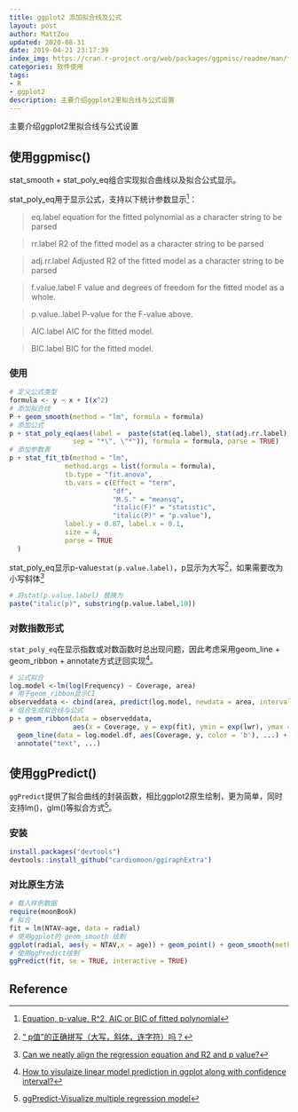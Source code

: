 ```yaml
---
title: ggplot2 添加拟合线及公式
layout: post
author: MattZou
updated: 2020-08-31
date: 2019-04-21 23:17:39
index_img: https://cran.r-project.org/web/packages/ggpmisc/readme/man/figures/README-readme-04-1.png
categories: 软件使用
tags:
- R
- ggplot2
description: 主要介绍ggplot2里拟合线与公式设置
---
```


主要介绍ggplot2里拟合线与公式设置

## 使用ggpmisc()
stat_smooth + stat_poly_eq组合实现拟合曲线以及拟合公式显示。

stat_poly_eq用于显示公式，支持以下统计参数显示[^1]：
> eq.label
equation for the fitted polynomial as a character string to be parsed

>rr.label
R2 of the fitted model as a character string to be parsed

>adj.rr.label
Adjusted R2 of the fitted model as a character string to be parsed

>f.value.label
F value and degrees of freedom for the fitted model as a whole.

>p.value..label
P-value for the F-value above.

>AIC.label
AIC for the fitted model.

>BIC.label
BIC for the fitted model.

### 使用
``` r
# 定义公式类型
formula <- y ~ x + I(x^2)
# 添加拟合线
P + geom_smooth(method = "lm", formula = formula)
# 添加公式
p + stat_poly_eq(aes(label =  paste(stat(eq.label), stat(adj.rr.label), 
                sep = "*\", \"*")), formula = formula, parse = TRUE)
# 添加参数表
p + stat_fit_tb(method = "lm",
              method.args = list(formula = formula),
              tb.type = "fit.anova",
              tb.vars = c(Effect = "term", 
                          "df",
                          "M.S." = "meansq", 
                          "italic(F)" = "statistic", 
                          "italic(P)" = "p.value"),
              label.y = 0.87, label.x = 0.1,
              size = 4,
              parse = TRUE
  )
```

stat_poly_eq显示p-value`stat(p.value.label)`，p显示为大写[^2]，如果需要改为小写斜体[^3]
``` r
# 将stat(p.value.label) 替换为
paste("italic(p)", substring(p.value.label,10))
```

### 对数指数形式
`stat_poly_eq`在显示指数或对数函数时总出现问题，因此考虑采用geom_line + geom_ribbon + annotate方式迂回实现[^4]。
``` r
# 公式拟合
log.model <-lm(log(Frequency) ~ Coverage, area)
# 用于geom_ribbon显示CI
observeddata <- cbind(area, predict(log.model, newdata = area, interval = 'confidence'))
# 组合生成拟合线与公式
p + geom_ribbon(data = observeddata, 
                aes(x = Coverage, y = exp(fit), ymin = exp(lwr), ymax = exp(upr)), ...) + 
  geom_line(data = log.model.df, aes(Coverage, y, color = 'b'), ...) + 
  annotate("text", ...)
```

## 使用ggPredict()
`ggPredict`提供了拟合曲线的封装函数，相比ggplot2原生绘制，更为简单，同时支持lm()，glm()等拟合方式[^5]。
### 安装
``` r
install.packages("devtools")
devtools::install_github("cardiomoon/ggiraphExtra")
```
### 对比原生方法
``` r
# 载入样例数据
require(moonBook)
# 拟合 
fit = lm(NTAV~age, data = radial)
# 使用ggplot的 geom_smooth 绘制
ggplot(radial, aes(y = NTAV,x = age)) + geom_point() + geom_smooth(method = "lm")
# 使用ggPredict绘制
ggPredict(fit, se = TRUE, interactive = TRUE)
```


## Reference
[^1]: [Equation, p-value, R^2, AIC or BIC of fitted polynomial](https://docs.r4photobiology.info/ggpmisc/reference/stat_poly_eq.html)
[^2]: [“ p值”的正确拼写（大写，斜体，连字符）吗？](https://qastack.cn/stats/871/correct-spelling-capitalization-italicization-hyphenation-of-p-value)
[^3]: [Can we neatly align the regression equation and R2 and p value?](https://stackoverflow.com/questions/61266084/can-we-neatly-align-the-regression-equation-and-r2-and-p-value)
[^4]: [How to visulaize linear model prediction in ggplot along with confidence interval?](https://stackoverflow.com/questions/41205153/how-to-visulaize-linear-model-prediction-in-ggplot-along-with-confidence-interva)
[^5]: [ggPredict-Visualize multiple regression model](https://cran.r-project.org/web/packages/ggiraphExtra/vignettes/ggPredict.html)